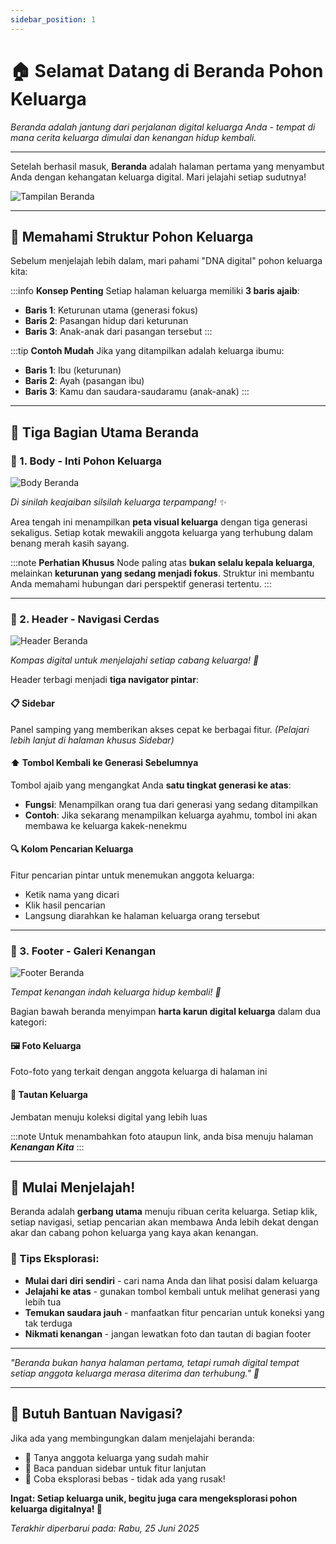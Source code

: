```yaml
---
sidebar_position: 1
---
```


# 🏠 Selamat Datang di Beranda Pohon Keluarga

*Beranda adalah jantung dari perjalanan digital keluarga Anda - tempat di mana cerita keluarga dimulai dan kenangan hidup kembali.*

---

Setelah berhasil masuk, **Beranda** adalah halaman pertama yang menyambut Anda dengan kehangatan keluarga digital. Mari jelajahi setiap sudutnya!

![Tampilan Beranda](./img/beranda/page.png)

---

## 🌳 Memahami Struktur Pohon Keluarga

Sebelum menjelajah lebih dalam, mari pahami "DNA digital" pohon keluarga kita:

:::info **Konsep Penting**
Setiap halaman keluarga memiliki **3 baris ajaib**:
- **Baris 1**: Keturunan utama (generasi fokus)
- **Baris 2**: Pasangan hidup dari keturunan
- **Baris 3**: Anak-anak dari pasangan tersebut
:::

:::tip **Contoh Mudah**
Jika yang ditampilkan adalah keluarga ibumu:
- **Baris 1**: Ibu (keturunan)
- **Baris 2**: Ayah (pasangan ibu) 
- **Baris 3**: Kamu dan saudara-saudaramu (anak-anak)
:::

---

## 🎯 Tiga Bagian Utama Beranda

### 💫 1. Body - Inti Pohon Keluarga

<div style={{textAlign: 'center', margin: '20px 0'}}>
  
  ![Body Beranda](./img/beranda/body.png)
  
  *Di sinilah keajaiban silsilah keluarga terpampang! ✨*
</div>

Area tengah ini menampilkan **peta visual keluarga** dengan tiga generasi sekaligus. Setiap kotak mewakili anggota keluarga yang terhubung dalam benang merah kasih sayang.

:::note **Perhatian Khusus**
Node paling atas **bukan selalu kepala keluarga**, melainkan **keturunan yang sedang menjadi fokus**. Struktur ini membantu Anda memahami hubungan dari perspektif generasi tertentu.
:::

---

### 🧭 2. Header - Navigasi Cerdas

<div style={{textAlign: 'center', margin: '20px 0'}}>
  
  ![Header Beranda](./img/beranda/header.png)
  
  *Kompas digital untuk menjelajahi setiap cabang keluarga! 🧭*
</div>

Header terbagi menjadi **tiga navigator pintar**:

#### 📋 **Sidebar**
Panel samping yang memberikan akses cepat ke berbagai fitur. *(Pelajari lebih lanjut di halaman khusus Sidebar)*

#### ⬆️ **Tombol Kembali ke Generasi Sebelumnya**
Tombol ajaib yang mengangkat Anda **satu tingkat generasi ke atas**:
- **Fungsi**: Menampilkan orang tua dari generasi yang sedang ditampilkan
- **Contoh**: Jika sekarang menampilkan keluarga ayahmu, tombol ini akan membawa ke keluarga kakek-nenekmu

#### 🔍 **Kolom Pencarian Keluarga**
Fitur pencarian pintar untuk menemukan anggota keluarga:
- Ketik nama yang dicari
- Klik hasil pencarian
- Langsung diarahkan ke halaman keluarga orang tersebut

---

### 📸 3. Footer - Galeri Kenangan

<div style={{textAlign: 'center', margin: '20px 0'}}>
  
  ![Footer Beranda](./img/beranda/footer.png)
  
  *Tempat kenangan indah keluarga hidup kembali! 💝*
</div>

Bagian bawah beranda menyimpan **harta karun digital keluarga** dalam dua kategori:

#### 🖼️ **Foto Keluarga**
Foto-foto yang terkait dengan anggota keluarga di halaman ini

#### 🔗 **Tautan Keluarga**
Jembatan menuju koleksi digital yang lebih luas

:::note
Untuk menambahkan foto ataupun link, anda bisa menuju halaman ***Kenangan Kita***
:::

---

## 🎉 Mulai Menjelajah!

Beranda adalah **gerbang utama** menuju ribuan cerita keluarga. Setiap klik, setiap navigasi, setiap pencarian akan membawa Anda lebih dekat dengan akar dan cabang pohon keluarga yang kaya akan kenangan.

### 🌟 Tips Eksplorasi:
- **Mulai dari diri sendiri** - cari nama Anda dan lihat posisi dalam keluarga
- **Jelajahi ke atas** - gunakan tombol kembali untuk melihat generasi yang lebih tua  
- **Temukan saudara jauh** - manfaatkan fitur pencarian untuk koneksi yang tak terduga
- **Nikmati kenangan** - jangan lewatkan foto dan tautan di bagian footer

---

*"Beranda bukan hanya halaman pertama, tetapi rumah digital tempat setiap anggota keluarga merasa diterima dan terhubung." 🏡*

---

## 🤔 Butuh Bantuan Navigasi?

Jika ada yang membingungkan dalam menjelajahi beranda:
- 👥 Tanya anggota keluarga yang sudah mahir
- 📖 Baca panduan sidebar untuk fitur lanjutan  
- 🔄 Coba eksplorasi bebas - tidak ada yang rusak!

**Ingat: Setiap keluarga unik, begitu juga cara mengeksplorasi pohon keluarga digitalnya! 🤗**

*Terakhir diperbarui pada: Rabu, 25 Juni 2025*